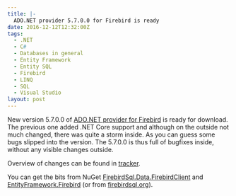 ```yaml
---
title: |-
  ADO.NET provider 5.7.0.0 for Firebird is ready
date: 2016-12-12T12:32:00Z
tags:
  - .NET
  - C#
  - Databases in general
  - Entity Framework
  - Entity SQL
  - Firebird
  - LINQ
  - SQL
  - Visual Studio
layout: post
---
```

New version 5.7.0.0 of [ADO.NET provider for Firebird][1] is ready for download. The previous one added .NET Core support and although on the outside not much changed, there was quite a storm inside. As you can guess some bugs slipped into the version. The 5.7.0.0 is thus full of bugfixes inside, without any visible changes outside. 

<!-- excerpt -->

Overview of changes can be found in [tracker][4].

You can get the bits from NuGet [FirebirdSql.Data.FirebirdClient][2] and [EntityFramework.Firebird][3] (or from [firebirdsql.org][1]).

[1]: http://www.firebirdsql.org/en/net-provider/
[2]: http://www.nuget.org/packages/FirebirdSql.Data.FirebirdClient/
[3]: http://www.nuget.org/packages/EntityFramework.Firebird/
[4]: http://tracker.firebirdsql.org/secure/ReleaseNote.jspa?styleName=Text&projectId=10003&version=10790